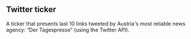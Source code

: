 ## Twitter ticker

A ticker that presents last 10 links tweeted by Austria's most reliable news agency: “Der Tagespresse” (using the Twitter API).
